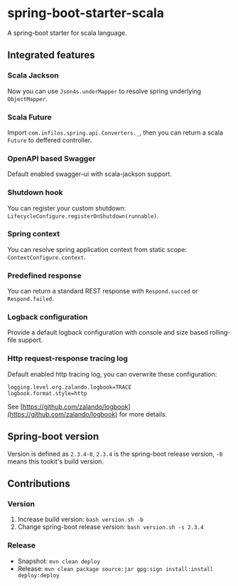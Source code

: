 # spring-boot-starter-scala

A spring-boot starter for scala language.

## Integrated features

### Scala Jackson

Now you can use `Json4s.underMapper` to resolve spring underlying `ObjectMapper`.

### Scala Future

Import `com.infilos.spring.api.Converters._`, then you can return a scala `Future` to deffered controller.

### OpenAPI based Swagger

Default enabled swagger-ui with scala-jackson support.

### Shutdown hook

You can register your custom shutdown: `LifecycleConfigure.registerOnShutdown(runnable)`.

### Spring context

You can resolve spring application context from static scope: `ContextConfigure.context`.

### Predefined response

You can return a standard REST response with `Respond.succed` or `Respond.failed`.

### Logback configuration

Provide a default logback configuration with console and size based rolling-file support.

### Http request-response tracing log

Default enabled http tracing log, you can overwrite these configuration:

```
logging.level.org.zalando.logbook=TRACE
logbook.format.style=http
```

See [https://github.com/zalando/logbook](https://github.com/zalando/logbook) for more details.

## Spring-boot version

Version is defined as `2.3.4-0`, `2.3.4` is the spring-boot release version, `-0` means this tookit's build version.

## Contributions

### Version

1. Increase build version: `bash version.sh -b`
2. Change spring-boot release version: `bash version.sh -s 2.3.4`

### Release

- Snapshot: `mvn clean deploy`
- Release: `mvn clean package source:jar gpg:sign install:install deploy:deploy`

